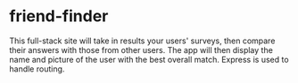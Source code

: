 # friend-finder
This full-stack site will take in results your users' surveys, then compare their answers with those from other users. The app will then display the name and picture of the user with the best overall match.  Express is used to handle routing. 
